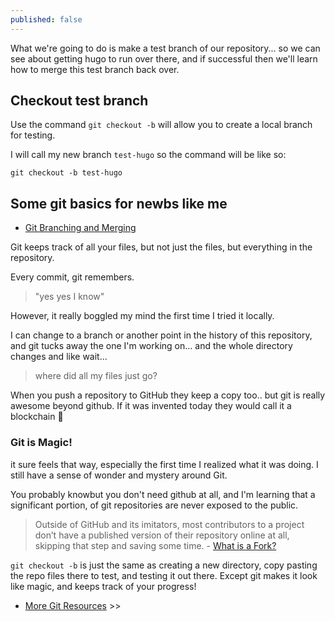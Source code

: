 ```yaml
---
published: false
---
```


What  we're going to do is make a test branch of our repository... so we can see about getting hugo to run over there, and if successful then we'll learn how to merge this test branch back over.

## Checkout test branch

Use the command `git checkout -b` will allow you to create a local branch for testing.

I will call my new branch `test-hugo` so the command will be like so:

`git checkout -b test-hugo`

## Some git basics for newbs like me

* [Git Branching and Merging](https://git-scm.com/book/id/v2/Git-Branching-Basic-Branching-and-Merging)

Git keeps track of all your files, but not just the files, but everything in the repository. 

Every commit, git remembers.

> "yes yes I know"

However, it really boggled my mind the first time I tried it locally. 

I can change to a branch or another point in the history of this repository, and git tucks away the one I'm working on... and the whole directory changes and like wait... 

>where did all my files just go? 

When you push a repository to GitHub they keep a copy too.. but git is really awesome beyond github. If it was invented today they would call it a blockchain :rofl:

### Git is Magic!

it sure feels that way, especially the first time I realized what it was doing. I still have a sense of wonder and mystery around Git.

You probably knowbut you don't need github at all, and I'm learning that a significant portion, of git repositories are never exposed to the public. 

>Outside of GitHub and its imitators, most contributors to a project don’t have a published version of their repository online at all, skipping that step and saving some time. - [What is a Fork?](https://drewdevault.com/2019/05/24/What-is-a-fork.html)

`git checkout -b` is just the same as creating a new directory, copy pasting the repo files there to test, and testing it out there. Except git makes it look like magic, and keeps track of your progress!

* [More Git Resources](https://infominer.id/web-work/github-pages-starter-pack/#git) >>
